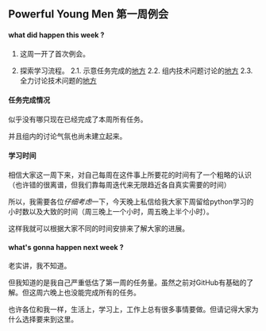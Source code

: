 ## Powerful Young Men 第一周例会

#### what did happen this week ? 

1. 这周一开了首次例会。

2. 探索学习流程。
2.1. 示意任务完成的[地方](https://github.com/yzha3917/Powerful-Young-Men/blob/master/Week_1.md) 
2.2. 组内技术问题讨论的[地方](https://github.com/yzha3917/Powerful-Young-Men/blob/master/issues) 
2.3. 全力讨论技术问题的[地方](https://groups.google.com/forum/m/#!forum/omooc)


#### 任务完成情况

似乎没有哪只现在已经完成了本周所有任务。

并且组内的讨论气氛也尚未建立起来。

#### 学习时间

相信大家这一周下来，对自己每周在这件事上所要花的时间有了一个粗略的认识（也许错的很离谱，但我们靠每周迭代来无限趋近各自真实需要的时间）

所以，我需要各位*仔细考虑*一下，今天晚上私信给我大家下周留给python学习的小时数以及大致的时间（周三晚上一个小时，周五晚上半个小时）。

这样我就可以根据大家不同的时间安排来了解大家的进展。


#### what's  gonna happen next week ?

老实讲，我不知道。

但我知道的是我自己严重低估了第一周的任务量。虽然之前对GitHub有基础的了解。但这周六晚上也没能完成所有的任务。

也许各位和我一样，生活上，学习上，工作上总有很多事情要做。但请记得大家为什么选择要来到这里。 




